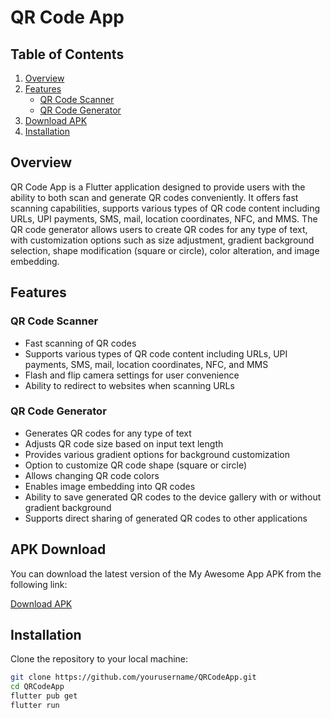 # QR Code App

## Table of Contents

1. [Overview](#overview)
2. [Features](#features)
    - [QR Code Scanner](#qr-code-scanner)
    - [QR Code Generator](#qr-code-generator)
3. [Download APK](#apk-download)
4. [Installation](#installation)

## Overview <a name="overview"></a>

QR Code App is a Flutter application designed to provide users with the ability to both scan and generate QR codes conveniently. It offers fast scanning capabilities, supports various types of QR code content including URLs, UPI payments, SMS, mail, location coordinates, NFC, and MMS. The QR code generator allows users to create QR codes for any type of text, with customization options such as size adjustment, gradient background selection, shape modification (square or circle), color alteration, and image embedding.

## Features <a name="features"></a>

### QR Code Scanner <a name="qr-code-scanner"></a>
- Fast scanning of QR codes
- Supports various types of QR code content including URLs, UPI payments, SMS, mail, location coordinates, NFC, and MMS
- Flash and flip camera settings for user convenience
- Ability to redirect to websites when scanning URLs

### QR Code Generator <a name="qr-code-generator"></a>
- Generates QR codes for any type of text
- Adjusts QR code size based on input text length
- Provides various gradient options for background customization
- Option to customize QR code shape (square or circle)
- Allows changing QR code colors
- Enables image embedding into QR codes
- Ability to save generated QR codes to the device gallery with or without gradient background
- Supports direct sharing of generated QR codes to other applications

## APK Download <a name="apk-download"></a>
You can download the latest version of the My Awesome App APK from the following link:

[Download APK](https://github.com/chetanr250/qr-code/raw/main/apk/app-release.apk)

## Installation <a name="installation"></a>

Clone the repository to your local machine:

```bash
git clone https://github.com/yourusername/QRCodeApp.git
cd QRCodeApp
flutter pub get
flutter run
```
